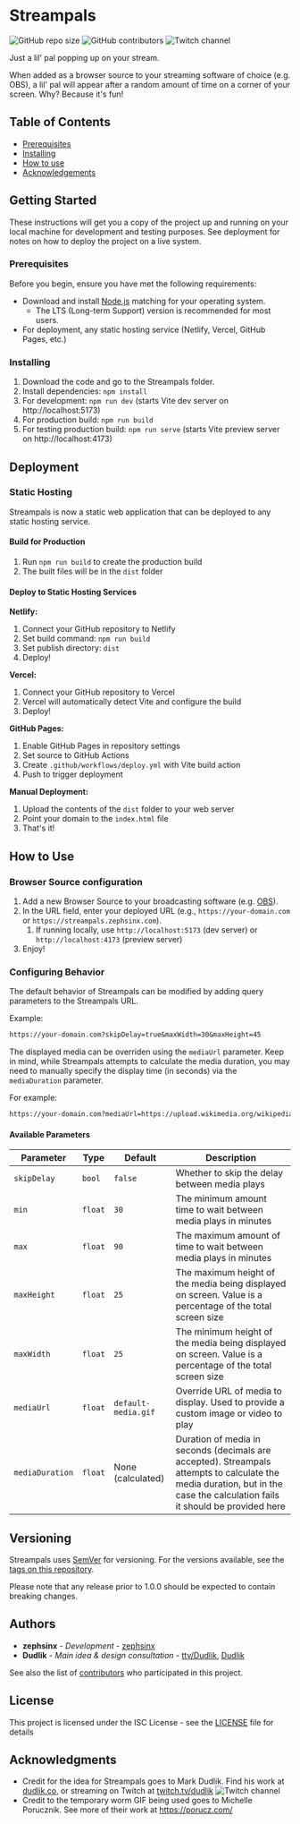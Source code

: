 # Streampals

![GitHub repo size](https://img.shields.io/github/repo-size/zephsinx/Streampals)
![GitHub contributors](https://img.shields.io/github/contributors/zephsinx/Streampals)
![Twitch channel](https://img.shields.io/twitch/status/zephsinx?style=social)

Just a lil' pal popping up on your stream.

When added as a browser source to your streaming software of choice (e.g. OBS), a lil' pal will appear after a random
amount of time on a corner of your screen. Why? Because it's fun!

## Table of Contents

- [Prerequisites](#prerequisites)
- [Installing](#installing)
- [How to use](#how-to-use)
- [Acknowledgements](#acknowledgments)

## Getting Started

These instructions will get you a copy of the project up and running on your local machine for development and testing
purposes. See deployment for notes on how to deploy the project on a live system.

### Prerequisites

Before you begin, ensure you have met the following requirements:

- Download and install [Node.js](https://nodejs.org/en/download/) matching for your operating system.
  - The LTS (Long-term Support) version is recommended for most users.
- For deployment, any static hosting service (Netlify, Vercel, GitHub Pages, etc.)

### Installing

1. Download the code and go to the Streampals folder.
2. Install dependencies: `npm install`
3. For development: `npm run dev` (starts Vite dev server on http://localhost:5173)
4. For production build: `npm run build`
5. For testing production build: `npm run serve` (starts Vite preview server on http://localhost:4173)

## Deployment

### Static Hosting

Streampals is now a static web application that can be deployed to any static hosting service.

#### Build for Production

1. Run `npm run build` to create the production build
2. The built files will be in the `dist` folder

#### Deploy to Static Hosting Services

**Netlify:**

1. Connect your GitHub repository to Netlify
2. Set build command: `npm run build`
3. Set publish directory: `dist`
4. Deploy!

**Vercel:**

1. Connect your GitHub repository to Vercel
2. Vercel will automatically detect Vite and configure the build
3. Deploy!

**GitHub Pages:**

1. Enable GitHub Pages in repository settings
2. Set source to GitHub Actions
3. Create `.github/workflows/deploy.yml` with Vite build action
4. Push to trigger deployment

**Manual Deployment:**

1. Upload the contents of the `dist` folder to your web server
2. Point your domain to the `index.html` file
3. That's it!

## How to Use

### Browser Source configuration

1. Add a new Browser Source to your broadcasting software (e.g. [OBS](https://obsproject.com/kb/browser-source)).
2. In the URL field, enter your deployed URL (e.g., `https://your-domain.com` or `https://streampals.zephsinx.com`).
   1. If running locally, use `http://localhost:5173` (dev server) or `http://localhost:4173` (preview server)
3. Enjoy!

### Configuring Behavior

The default behavior of Streampals can be modified by adding query parameters to the Streampals URL.

Example:

```markdown
https://your-domain.com?skipDelay=true&maxWidth=30&maxHeight=45
```

The displayed media can be overriden using the `mediaUrl` parameter. Keep in mind, while Streampals attempts to
calculate the media duration, you may need to manually specify the display time (in seconds) via the `mediaDuration`
parameter.

For example:

```markdown
https://your-domain.com?mediaUrl=https://upload.wikimedia.org/wikipedia/commons/2/2c/Rotating_earth_%28large%29.gif&mediaDuration=2.75
```

#### Available Parameters

| Parameter       | Type    | Default             | Description                                                                                                                                                                 |
| --------------- | ------- | ------------------- | --------------------------------------------------------------------------------------------------------------------------------------------------------------------------- |
| `skipDelay`     | `bool`  | `false`             | Whether to skip the delay between media plays                                                                                                                               |
| `min`           | `float` | `30`                | The minimum amount time to wait between media plays in minutes                                                                                                              |
| `max`           | `float` | `90`                | The maximum amount of time to wait between media plays in minutes                                                                                                           |
| `maxHeight`     | `float` | `25`                | The maximum height of the media being displayed on screen. Value is a percentage of the total screen size                                                                   |
| `maxWidth`      | `float` | `25`                | The minimum height of the media being displayed on screen. Value is a percentage of the total screen size                                                                   |
| `mediaUrl`      | `float` | `default-media.gif` | Override URL of media to display. Used to provide a custom image or video to play                                                                                           |
| `mediaDuration` | `float` | None (calculated)   | Duration of media in seconds (decimals are accepted). Streampals attempts to calculate the media duration, but in the case the calculation fails it should be provided here |

## Versioning

Streampals uses [SemVer](http://semver.org/) for versioning. For the versions available, see
the [tags on this repository](https://github.com/your/project/tags).

Please note that any release prior to 1.0.0 should be expected to contain breaking changes.

## Authors

- **zephsinx** - _Development_ - [zephsinx](https://github.com/zephsinx)
- **Dudlik** - _Main idea & design consultation_ - [ttv/Dudlik](https://twitch.tv/dudlik), [Dudlik](https://dudlik.co)

See also the list of [contributors](https://github.com/your/project/contributors) who participated in this project.

## License

This project is licensed under the ISC License - see the [LICENSE](LICENSE) file for details

## Acknowledgments

- Credit for the idea for Streampals goes to Mark Dudlik. Find his work at [dudlik.co](https://dudlik.co), or
  streaming on Twitch
  at [twitch.tv/dudlik](https://twitch.tv/dudlik) ![Twitch channel](https://img.shields.io/twitch/status/dudlik?style=social)
- Credit to the temporary worm GIF being used goes to Michelle Porucznik. See more of their work at <https://porucz.com/>
